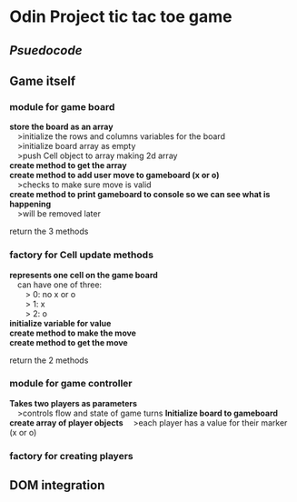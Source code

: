 # Odin Project tic tac toe game  
  
## *Psuedocode*  
## Game itself
### module for game board  
**store the board as an array**  
&emsp;>initialize the rows and columns variables for the board  
&emsp;>initialize board array as empty  
&emsp;>push Cell object to array making 2d array  
**create method to get the array**  
**create method to add user move to gameboard (x or o)**  
&emsp;>checks to make sure move is valid  
**create method to print gameboard to console so we can see what is happening**  
&emsp;>will be removed later  
  
return the 3 methods
  
### factory for Cell update methods  
**represents one cell on the game board**  
&emsp;can have one of three:  
&emsp;&emsp;> 0: no x or o  
&emsp;&emsp;> 1: x  
&emsp;&emsp;> 2: o  
**initialize variable for value**  
**create method to make the move**  
**create method to get the move**  
  
return the 2 methods

### module for game controller  
**Takes two players as parameters**  
&emsp;>controls flow and state of game turns
**Initialize board to gameboard**
**create array of player objects**
&emsp;>each player has a value for their marker (x or o)

### factory for creating players  

  
## DOM integration